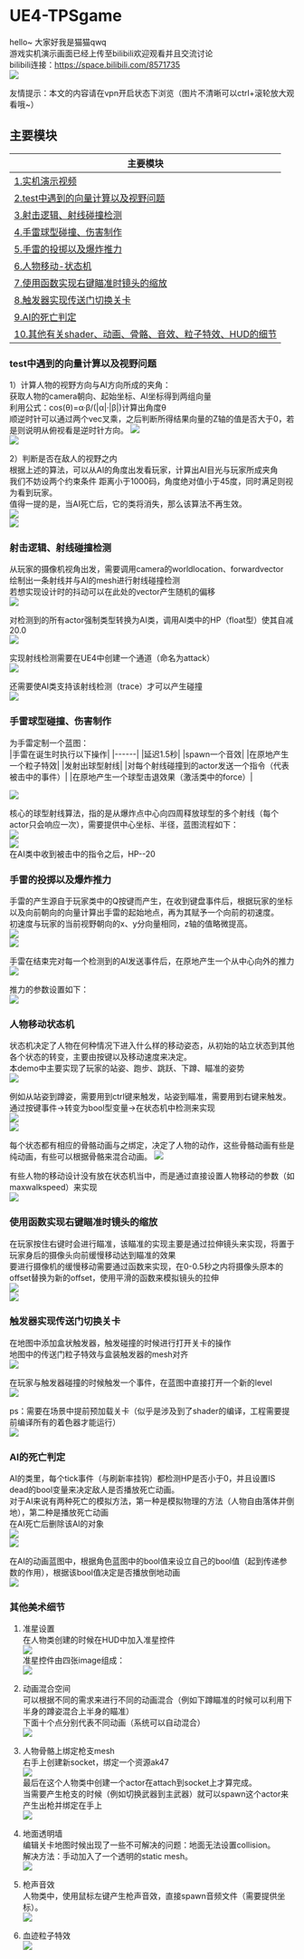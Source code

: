 # UE4-TPSgame  
hello~ 大家好我是猫猫qwq  
游戏实机演示画面已经上传至bilibili欢迎观看并且交流讨论  
bilibili连接：https://space.bilibili.com/8571735  
![](https://github.com/Neko-yc/UE4-TPSgame/blob/main/otherimage/%E4%B8%BB%E9%A1%B5.png)  

友情提示：本文的内容请在vpn开启状态下浏览（图片不清晰可以ctrl+滚轮放大观看哦~）

## 主要模块
|主要模块|
|------|
|[1.实机演示视频](#Update)  |
|[2.test中遇到的向量计算以及视野问题](#test中遇到的向量计算以及视野问题) |
|[3.射击逻辑、射线碰撞检测](#射击逻辑射线碰撞检测)   |
|[4.手雷球型碰撞、伤害制作](#手雷球型碰撞伤害制作)   |
|[5.手雷的投掷以及爆炸推力](#手雷的投掷以及爆炸推力)   |
|[6.人物移动-状态机](#人物移动状态机)   |
|[7.使用函数实现右键瞄准时镜头的缩放](#使用函数实现右键瞄准时镜头的缩放)   |
|[8.触发器实现传送门切换关卡](#触发器实现传送门切换关卡)   |
|[9.AI的死亡判定](#AI的死亡判定)   |
|[10.其他有关shader、动画、骨骼、音效、粒子特效、HUD的细节](#其他美术细节)   |



### test中遇到的向量计算以及视野问题
1）计算人物的视野方向与AI方向所成的夹角：  
获取人物的camera朝向、起始坐标、AI坐标得到两组向量  
利用公式：cos(θ)=α·β/(|α|·|β|)计算出角度θ  
顺逆时针可以通过两个vec叉乘，之后判断所得结果向量的Z轴的值是否大于0，若是则说明从俯视看是逆时针方向。 
![](https://github.com/Neko-yc/UE4-TPSgame/blob/main/Image-%E9%9D%A2%E8%AF%95%E4%B8%AD%E9%81%87%E5%88%B0%E7%9A%84%E5%90%91%E9%87%8F%E8%AE%A1%E7%AE%97%E4%BB%A5%E5%8F%8A%E8%A7%86%E9%87%8E%E9%97%AE%E9%A2%98/%E8%AE%A1%E7%AE%97%E5%90%91%E9%87%8F%E5%B1%95%E7%A4%BA.png)  
![](https://github.com/Neko-yc/UE4-TPSgame/blob/main/Image-%E9%9D%A2%E8%AF%95%E4%B8%AD%E9%81%87%E5%88%B0%E7%9A%84%E5%90%91%E9%87%8F%E8%AE%A1%E7%AE%97%E4%BB%A5%E5%8F%8A%E8%A7%86%E9%87%8E%E9%97%AE%E9%A2%98/%E8%AE%A1%E7%AE%97%E5%90%91%E9%87%8F.png)  
  
2）判断是否在敌人的视野之内  
根据上述的算法，可以从AI的角度出发看玩家，计算出AI目光与玩家所成夹角  
我们不妨设两个约束条件 距离小于1000码，角度绝对值小于45度，同时满足则视为看到玩家。  
值得一提的是，当AI死亡后，它的类将消失，那么该算法不再生效。  
![](https://github.com/Neko-yc/UE4-TPSgame/blob/main/Image-%E9%9D%A2%E8%AF%95%E4%B8%AD%E9%81%87%E5%88%B0%E7%9A%84%E5%90%91%E9%87%8F%E8%AE%A1%E7%AE%97%E4%BB%A5%E5%8F%8A%E8%A7%86%E9%87%8E%E9%97%AE%E9%A2%98/%E5%88%A4%E6%96%AD%E6%98%AF%E5%90%A6%E5%9C%A8%E6%95%8C%E4%BA%BA%E8%A7%86%E9%87%8E%E4%B9%8B%E5%86%85%E5%B1%95%E7%A4%BA.png)  
![](https://github.com/Neko-yc/UE4-TPSgame/blob/main/Image-%E9%9D%A2%E8%AF%95%E4%B8%AD%E9%81%87%E5%88%B0%E7%9A%84%E5%90%91%E9%87%8F%E8%AE%A1%E7%AE%97%E4%BB%A5%E5%8F%8A%E8%A7%86%E9%87%8E%E9%97%AE%E9%A2%98/%E5%88%A4%E6%96%AD%E6%98%AF%E5%90%A6%E5%9C%A8%E6%95%8C%E4%BA%BA%E7%9A%84%E8%A7%86%E9%87%8E%E4%B9%8B%E5%86%85.png)  
### 射击逻辑、射线碰撞检测  
从玩家的摄像机视角出发，需要调用camera的worldlocation、forwardvector  
绘制出一条射线并与AI的mesh进行射线碰撞检测  
若想实现设计时的抖动可以在此处的vector产生随机的偏移  
![](https://github.com/Neko-yc/UE4-TPSgame/blob/main/%E5%B0%84%E7%BA%BF%E6%A3%80%E6%B5%8B/%E5%B0%84%E7%BA%BF%E6%A3%80%E6%B5%8B%E5%B1%95%E7%A4%BA.png)  
  
对检测到的所有actor强制类型转换为AI类，调用AI类中的HP（float型）使其自减20.0  
![](https://github.com/Neko-yc/UE4-TPSgame/blob/main/%E5%B0%84%E7%BA%BF%E6%A3%80%E6%B5%8B/%E5%B0%84%E7%BA%BF%E6%A3%80%E6%B5%8B.png)  
  
实现射线检测需要在UE4中创建一个通道（命名为attack）  
![](https://github.com/Neko-yc/UE4-TPSgame/blob/main/%E5%B0%84%E7%BA%BF%E6%A3%80%E6%B5%8B/%E5%88%9B%E5%BB%BA%E9%80%9A%E9%81%93.png)  
  
还需要使AI类支持该射线检测（trace）才可以产生碰撞  
![](https://github.com/Neko-yc/UE4-TPSgame/blob/main/%E5%B0%84%E7%BA%BF%E6%A3%80%E6%B5%8B/%E5%93%8D%E5%BA%94%E6%A3%80%E6%B5%8B.png)  

### 手雷球型碰撞、伤害制作  
为手雷定制一个蓝图：  
|手雷在诞生时执行以下操作|
|------|
|延迟1.5秒|
|spawn一个音效|
|在原地产生一个粒子特效|
|发射出球型射线|
|对每个射线碰撞到的actor发送一个指令（代表被击中的事件）|
|在原地产生一个球型击退效果（激活类中的force）|

![](https://github.com/Neko-yc/UE4-TPSgame/blob/main/%E6%89%8B%E9%9B%B7%E5%88%B6%E4%BD%9C/%E6%89%8B%E9%9B%B7%E5%B1%95%E7%A4%BA.png)    
  
核心的球型射线算法，指的是从爆炸点中心向四周释放球型的多个射线（每个actor只会响应一次），需要提供中心坐标、半径，蓝图流程如下：  
![](https://github.com/Neko-yc/UE4-TPSgame/blob/main/%E6%89%8B%E9%9B%B7%E5%88%B6%E4%BD%9C/%E6%89%8B%E9%9B%B7%E8%93%9D%E5%9B%BE1.png)    
![](https://github.com/Neko-yc/UE4-TPSgame/blob/main/%E6%89%8B%E9%9B%B7%E5%88%B6%E4%BD%9C/%E6%89%8B%E9%9B%B7%E8%93%9D%E5%9B%BE2.png)    
在AI类中收到被击中的指令之后，HP--20   

### 手雷的投掷以及爆炸推力   
手雷的产生源自于玩家类中的Q按键而产生，在收到键盘事件后，根据玩家的坐标以及向前朝向的向量计算出手雷的起始地点，再为其赋予一个向前的初速度。  
初速度与玩家的当前视野朝向的x、y分向量相同，z轴的值略微提高。  
![](https://github.com/Neko-yc/UE4-TPSgame/blob/main/%E6%89%8B%E9%9B%B7%E7%9A%84%E6%8A%95%E6%8E%B7%E4%BB%A5%E5%8F%8A%E7%88%86%E7%82%B8%E6%8E%A8%E5%8A%9B/%E6%8A%95%E6%8E%B7%E8%93%9D%E5%9B%BE.png)    
![](https://github.com/Neko-yc/UE4-TPSgame/blob/main/%E6%89%8B%E9%9B%B7%E7%9A%84%E6%8A%95%E6%8E%B7%E4%BB%A5%E5%8F%8A%E7%88%86%E7%82%B8%E6%8E%A8%E5%8A%9B/%E6%8A%95%E6%8E%B7%E8%93%9D%E5%9B%BE.png)    
  
手雷在结束完对每一个检测到的AI发送事件后，在原地产生一个从中心向外的推力  
![](https://github.com/Neko-yc/UE4-TPSgame/blob/main/%E6%89%8B%E9%9B%B7%E7%9A%84%E6%8A%95%E6%8E%B7%E4%BB%A5%E5%8F%8A%E7%88%86%E7%82%B8%E6%8E%A8%E5%8A%9B/%E7%88%86%E7%82%B8%E6%8E%A8%E5%8A%9B%E8%93%9D%E5%9B%BE.png)  
  
推力的参数设置如下：  
![](https://github.com/Neko-yc/UE4-TPSgame/blob/main/%E6%89%8B%E9%9B%B7%E7%9A%84%E6%8A%95%E6%8E%B7%E4%BB%A5%E5%8F%8A%E7%88%86%E7%82%B8%E6%8E%A8%E5%8A%9B/%E6%8E%A8%E5%8A%9B%E5%8F%82%E6%95%B0.png)  

### 人物移动状态机    
状态机决定了人物在何种情况下进入什么样的移动姿态，从初始的站立状态到其他各个状态的转变，主要由按键以及移动速度来决定。  
本demo中主要实现了玩家的站姿、跑步、跳跃、下蹲、瞄准的姿势  
![](https://github.com/Neko-yc/UE4-TPSgame/blob/main/%E4%BA%BA%E7%89%A9%E7%A7%BB%E5%8A%A8%E7%8A%B6%E6%80%81%E6%9C%BA/%E7%8A%B6%E6%80%81%E6%9C%BA%E8%93%9D%E5%9B%BE.png)  
  
例如从站姿到蹲姿，需要用到ctrl键来触发，站姿到瞄准，需要用到右键来触发。  
通过按键事件->转变为bool型变量->在状态机中检测来实现  
![](https://github.com/Neko-yc/UE4-TPSgame/blob/main/%E4%BA%BA%E7%89%A9%E7%A7%BB%E5%8A%A8%E7%8A%B6%E6%80%81%E6%9C%BA/%E7%8A%B6%E6%80%81%E8%B7%B3%E8%BD%ACnew.png)  
![](https://github.com/Neko-yc/UE4-TPSgame/blob/main/%E4%BA%BA%E7%89%A9%E7%A7%BB%E5%8A%A8%E7%8A%B6%E6%80%81%E6%9C%BA/%E7%8A%B6%E6%80%81%E8%B7%B3%E8%BD%AC2.png)  
  
每个状态都有相应的骨骼动画与之绑定，决定了人物的动作，这些骨骼动画有些是纯动画，有些可以根据骨骼来混合动画。
![](https://github.com/Neko-yc/UE4-TPSgame/blob/main/%E4%BA%BA%E7%89%A9%E7%A7%BB%E5%8A%A8%E7%8A%B6%E6%80%81%E6%9C%BA/%E6%B7%B7%E5%90%88%E5%8A%A8%E7%94%BB.png)  
  
有些人物的移动设计没有放在状态机当中，而是通过直接设置人物移动的参数（如maxwalkspeed）来实现  
![](https://github.com/Neko-yc/UE4-TPSgame/blob/main/%E4%BA%BA%E7%89%A9%E7%A7%BB%E5%8A%A8%E7%8A%B6%E6%80%81%E6%9C%BA/%E8%B7%91%E6%AD%A5.png)  

### 使用函数实现右键瞄准时镜头的缩放  
在玩家按住右键时会进行瞄准，该瞄准的实现主要是通过拉伸镜头来实现，将置于玩家身后的摄像头向前缓慢移动达到瞄准的效果  
要进行摄像机的缓慢移动需要通过函数来实现，在0-0.5秒之内将摄像头原本的offset替换为新的offset，使用平滑的函数来模拟镜头的拉伸  
![](https://github.com/Neko-yc/UE4-TPSgame/blob/main/%E4%BD%BF%E7%94%A8%E5%87%BD%E6%95%B0%E5%AE%9E%E7%8E%B0%E5%8F%B3%E9%94%AE%E7%9E%84%E5%87%86%E6%97%B6%E9%95%9C%E5%A4%B4%E7%9A%84%E7%BC%A9%E6%94%BE/%E7%9E%84%E5%87%86%E5%87%BD%E6%95%B0.png)  
![](https://github.com/Neko-yc/UE4-TPSgame/blob/main/%E4%BD%BF%E7%94%A8%E5%87%BD%E6%95%B0%E5%AE%9E%E7%8E%B0%E5%8F%B3%E9%94%AE%E7%9E%84%E5%87%86%E6%97%B6%E9%95%9C%E5%A4%B4%E7%9A%84%E7%BC%A9%E6%94%BE/%E7%9E%84%E5%87%86%E8%93%9D%E5%9B%BE.png)  

### 触发器实现传送门切换关卡  
在地图中添加盒状触发器，触发碰撞的时候进行打开关卡的操作  
地图中的传送门粒子特效与盒装触发器的mesh对齐  
![](https://github.com/Neko-yc/UE4-TPSgame/blob/main/%E8%A7%A6%E5%8F%91%E5%99%A8%E5%AE%9E%E7%8E%B0%E4%BC%A0%E9%80%81%E9%97%A8%E5%88%87%E6%8D%A2%E5%85%B3%E5%8D%A1/%E8%A7%A6%E5%8F%91%E5%99%A8%E5%B1%95%E7%A4%BA.png)  
  
在玩家与触发器碰撞的时候触发一个事件，在蓝图中直接打开一个新的level  
![](https://github.com/Neko-yc/UE4-TPSgame/blob/main/%E8%A7%A6%E5%8F%91%E5%99%A8%E5%AE%9E%E7%8E%B0%E4%BC%A0%E9%80%81%E9%97%A8%E5%88%87%E6%8D%A2%E5%85%B3%E5%8D%A1/%E8%A7%A6%E5%8F%91%E5%99%A8%E8%93%9D%E5%9B%BE.png)  
  
ps：需要在场景中提前预加载关卡（似乎是涉及到了shader的编译，工程需要提前编译所有的着色器才能运行）  
![](https://github.com/Neko-yc/UE4-TPSgame/blob/main/%E8%A7%A6%E5%8F%91%E5%99%A8%E5%AE%9E%E7%8E%B0%E4%BC%A0%E9%80%81%E9%97%A8%E5%88%87%E6%8D%A2%E5%85%B3%E5%8D%A1/%E6%B7%BB%E5%8A%A0%E5%85%B3%E5%8D%A1.png)  

### AI的死亡判定  
AI的类里，每个tick事件（与刷新率挂钩）都检测HP是否小于0，并且设置IS dead的bool变量来决定敌人是否播放死亡动画。  
对于AI来说有两种死亡的模拟方法，第一种是模拟物理的方法（人物自由落体并倒地），第二种是播放死亡动画  
在AI死亡后删除该AI的对象  
![](https://github.com/Neko-yc/UE4-TPSgame/blob/main/AI%E7%9A%84%E6%AD%BB%E4%BA%A1%E5%88%A4%E5%AE%9A/%E5%B1%95%E7%A4%BA.png)  
![](https://github.com/Neko-yc/UE4-TPSgame/blob/main/AI%E7%9A%84%E6%AD%BB%E4%BA%A1%E5%88%A4%E5%AE%9A/%E6%AD%BB%E4%BA%A1%E8%93%9D%E5%9B%BE.png)  
  
在AI的动画蓝图中，根据角色蓝图中的bool值来设立自己的bool值（起到传递参数的作用），根据该bool值决定是否播放倒地动画  
![](https://github.com/Neko-yc/UE4-TPSgame/blob/main/AI%E7%9A%84%E6%AD%BB%E4%BA%A1%E5%88%A4%E5%AE%9A/%E8%BD%AC%E6%8D%A2%E4%B8%BA%E8%93%9D%E5%9B%BE%E7%9A%84bool.png)  

### 其他美术细节  
1) 准星设置  
在人物类创建的时候在HUD中加入准星控件  
![](https://github.com/Neko-yc/UE4-TPSgame/blob/main/%E5%85%B6%E4%BB%96%E7%BE%8E%E6%9C%AF%E7%BB%86%E8%8A%82/%E5%87%86%E6%98%9F%E8%AE%BE%E7%BD%AE.png)  
准星控件由四张image组成：  
![](https://github.com/Neko-yc/UE4-TPSgame/blob/main/%E5%85%B6%E4%BB%96%E7%BE%8E%E6%9C%AF%E7%BB%86%E8%8A%82/%E5%87%86%E6%98%9F%E5%B1%95%E7%A4%BA.png)  
  
  
2) 动画混合空间  
可以根据不同的需求来进行不同的动画混合（例如下蹲瞄准的时候可以利用下半身的蹲姿混合上半身的瞄准）  
下面十个点分别代表不同动画（系统可以自动混合）  
![](https://github.com/Neko-yc/UE4-TPSgame/blob/main/%E5%85%B6%E4%BB%96%E7%BE%8E%E6%9C%AF%E7%BB%86%E8%8A%82/%E5%8A%A8%E7%94%BB%E6%B7%B7%E5%90%88%E7%A9%BA%E9%97%B4.png)  
  
  
3) 人物骨骼上绑定枪支mesh  
右手上创建新socket，绑定一个资源ak47  
![](https://github.com/Neko-yc/UE4-TPSgame/blob/main/%E5%85%B6%E4%BB%96%E7%BE%8E%E6%9C%AF%E7%BB%86%E8%8A%82/%E9%AA%A8%E9%AA%BC%E7%BB%91%E5%AE%9A%E6%9E%AA%E6%94%AF.png)  
最后在这个人物类中创建一个actor在attach到socket上才算完成。  
当需要产生枪支的时候（例如切换武器到主武器）就可以spawn这个actor来产生出枪并绑定在手上  
![](https://github.com/Neko-yc/UE4-TPSgame/blob/main/%E5%85%B6%E4%BB%96%E7%BE%8E%E6%9C%AF%E7%BB%86%E8%8A%82/%E4%BA%A7%E7%94%9F%E6%9E%AA%E6%94%AF%E8%93%9D%E5%9B%BE.png)  
  
  
4) 地面透明墙  
编辑关卡地图时候出现了一些不可解决的问题：地面无法设置collision。  
解决方法：手动加入了一个透明的static mesh。  
![](https://github.com/Neko-yc/UE4-TPSgame/blob/main/%E5%85%B6%E4%BB%96%E7%BE%8E%E6%9C%AF%E7%BB%86%E8%8A%82/%E9%80%8F%E6%98%8E%E5%A2%99%E5%B1%95%E7%A4%BA.png)  
  
  
5) 枪声音效  
人物类中，使用鼠标左键产生枪声音效，直接spawn音频文件（需要提供坐标）。  
![](https://github.com/Neko-yc/UE4-TPSgame/blob/main/%E5%85%B6%E4%BB%96%E7%BE%8E%E6%9C%AF%E7%BB%86%E8%8A%82/%E9%9F%B3%E6%95%88.png)  
  
  
6) 血迹粒子特效  
![](https://github.com/Neko-yc/UE4-TPSgame/blob/main/%E5%85%B6%E4%BB%96%E7%BE%8E%E6%9C%AF%E7%BB%86%E8%8A%82/%E7%B2%92%E5%AD%90%E7%89%B9%E6%95%88%E4%BA%A7%E7%94%9F.png)  








